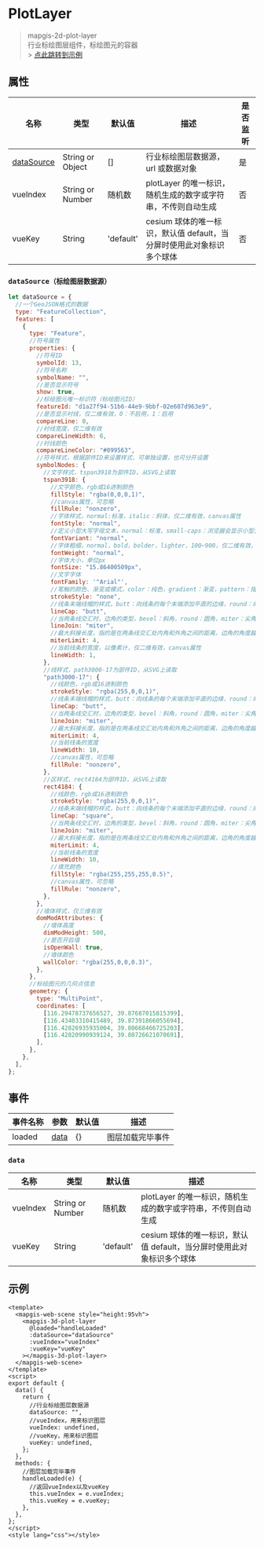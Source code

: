 # PlotLayer

> mapgis-2d-plot-layer <br>
> 行业标绘图层组件，标绘图元的容器 <br> > [点此跳转到示例](#example)

## 属性

| 名称                      | 类型             | 默认值    | 描述                                                                  | 是否监听 |
| ------------------------- | ---------------- | --------- | --------------------------------------------------------------------- | -------- |
| [dataSource](#dataSource) | String or Object | []        | 行业标绘图层数据源，url 或数据对象                                    | 是       |
| vueIndex                  | String or Number | 随机数    | plotLayer 的唯一标识，随机生成的数字或字符串，不传则自动生成          | 否       |
| vueKey                    | String           | 'default' | cesium 球体的唯一标识，默认值 default，当分屏时使用此对象标识多个球体 | 否       |

### <span id="dataSource">`dataSource（标绘图层数据源）`</span>

```javascript
let dataSource = {
  //一个GeoJSON格式的数据
  type: "FeatureCollection",
  features: [
    {
      type: "Feature",
      //符号属性
      properties: {
        //符号ID
        symbolId: 13,
        //符号名称
        symbolName: "",
        //是否显示符号
        show: true,
        //标绘图元唯一标识符（标绘图元ID）
        featureId: "d1a27f94-51b6-44e9-9bbf-02e607d963e9",
        //是否显示衬线，仅二维有效，0：不启用，1：启用
        compareLine: 0,
        //衬线宽度，仅二维有效
        compareLineWidth: 6,
        //衬线颜色
        compareLineColor: "#099563",
        //符号样式，根据部件ID来设置样式，可单独设置，也可分开设置
        symbolNodes: {
          //文字样式，tspan3918为部件ID，从SVG上读取
          tspan3918: {
            //文字颜色，rgb或16进制颜色
            fillStyle: "rgba(0,0,0,1)",
            //canvas属性，可忽略
            fillRule: "nonzero",
            //字体样式，normal:标准，italic：斜体，仅二维有效，canvas属性
            fontStyle: "normal",
            //定义小型大写字母文本，normal：标准，small-caps：浏览器会显示小型大写字母的字体，仅二维有效，canvas属性
            fontVariant: "normal",
            //字体粗细，normal，bold，bolder，lighter，100~900，仅二维有效，canvas属性
            fontWeight: "normal",
            //字体大小，单位px
            fontSize: "15.86400509px",
            //文字字体
            fontFamily: '"Arial"',
            //笔触的颜色、渐变或模式，color：纯色，gradient：渐变，pattern：指定方向重复，仅二维有效，canvas属性
            strokeStyle: "none",
            //线条末端线帽的样式，butt：向线条的每个末端添加平直的边缘，round：向线条的每个末端添加圆形线帽，square：向线条的每个末端添加正方形线帽，仅二维有效，canvas属性
            lineCap: "butt",
            //当两条线交汇时，边角的类型，bevel：斜角，round：圆角，miter：尖角，仅二维有效，canvas属性
            lineJoin: "miter",
            //最大斜接长度，指的是在两条线交汇处内角和外角之间的距离，边角的角度越小，斜接长度就会越大，仅二维有效，canvas属性
            miterLimit: 4,
            //当前线条的宽度，以像素计，仅二维有效，canvas属性
            lineWidth: 1,
          },
          //线样式，path3000-17为部件ID，从SVG上读取
          "path3000-17": {
            //线颜色，rgb或16进制颜色
            strokeStyle: "rgba(255,0,0,1)",
            //线条末端线帽的样式，butt：向线条的每个末端添加平直的边缘，round：向线条的每个末端添加圆形线帽，square：向线条的每个末端添加正方形线帽，仅二维有效，canvas属性
            lineCap: "butt",
            //当两条线交汇时，边角的类型，bevel：斜角，round：圆角，miter：尖角，仅二维有效，canvas属性
            lineJoin: "miter",
            //最大斜接长度，指的是在两条线交汇处内角和外角之间的距离，边角的角度越小，斜接长度就会越大，仅二维有效，canvas属性
            miterLimit: 4,
            //当前线条的宽度
            lineWidth: 10,
            //canvas属性，可忽略
            fillRule: "nonzero",
          },
          //区样式，rect4184为部件ID，从SVG上读取
          rect4184: {
            //线颜色，rgb或16进制颜色
            strokeStyle: "rgba(255,0,0,1)",
            //线条末端线帽的样式，butt：向线条的每个末端添加平直的边缘，round：向线条的每个末端添加圆形线帽，square：向线条的每个末端添加正方形线帽，仅二维有效，canvas属性
            lineCap: "square",
            //当两条线交汇时，边角的类型，bevel：斜角，round：圆角，miter：尖角，仅二维有效，canvas属性
            lineJoin: "miter",
            //最大斜接长度，指的是在两条线交汇处内角和外角之间的距离，边角的角度越小，斜接长度就会越大，仅二维有效，canvas属性
            miterLimit: 4,
            //当前线条的宽度
            lineWidth: 10,
            //填充颜色
            fillStyle: "rgba(255,255,255,0.5)",
            //canvas属性，可忽略
            fillRule: "nonzero",
          },
        },
        //墙体样式，仅三维有效
        domModAttributes: {
          //墙体高度
          dimModHeight: 500,
          //是否开启墙
          isOpenWall: true,
          //墙体颜色
          wallColor: "rgba(255,0,0,0.3)",
        },
      },
      //标绘图元的几何点信息
      geometry: {
        type: "MultiPoint",
        coordinates: [
          [116.29478737656527, 39.87687015815399],
          [116.43403310415489, 39.87391866055694],
          [116.42826935935004, 39.80668466725203],
          [116.42820990939124, 39.80726621070691],
        ],
      },
    },
  ],
};
```

## 事件

| 事件名称 | 参数          | 默认值 | 描述             |
| -------- | ------------- | ------ | ---------------- |
| loaded   | [data](#data) | {}     | 图层加载完毕事件 |

### <span id="data">`data`</span>

| 名称     | 类型             | 默认值    | 描述                                                                  |
| -------- | ---------------- | --------- | --------------------------------------------------------------------- |
| vueIndex | String or Number | 随机数    | plotLayer 的唯一标识，随机生成的数字或字符串，不传则自动生成          |
| vueKey   | String           | 'default' | cesium 球体的唯一标识，默认值 default，当分屏时使用此对象标识多个球体 |

## <span id="example">示例</span>

```vue
<template>
  <mapgis-web-scene style="height:95vh">
    <mapgis-3d-plot-layer
      @loaded="handleLoaded"
      :dataSource="dataSource"
      :vueIndex="vueIndex"
      :vueKey="vueKey"
    ></mapgis-3d-plot-layer>
  </mapgis-web-scene>
</template>
<script>
export default {
  data() {
    return {
      //行业标绘图层数据源
      dataSource: "",
      //vueIndex，用来标识图层
      vueIndex: undefined,
      //vueKey，用来标识图层
      vueKey: undefined,
    };
  },
  methods: {
    //图层加载完毕事件
    handleLoaded(e) {
      //返回vueIndex以及vueKey
      this.vueIndex = e.vueIndex;
      this.vueKey = e.vueKey;
    },
  },
};
</script>
<style lang="css"></style>
```
